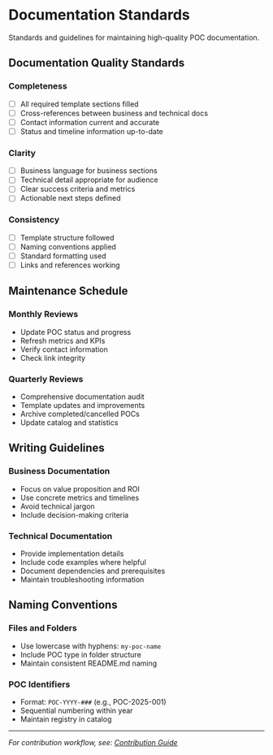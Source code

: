 # Documentation Standards

Standards and guidelines for maintaining high-quality POC documentation.

## Documentation Quality Standards

### **Completeness**
- [ ] All required template sections filled
- [ ] Cross-references between business and technical docs
- [ ] Contact information current and accurate
- [ ] Status and timeline information up-to-date

### **Clarity**
- [ ] Business language for business sections
- [ ] Technical detail appropriate for audience
- [ ] Clear success criteria and metrics
- [ ] Actionable next steps defined

### **Consistency**
- [ ] Template structure followed
- [ ] Naming conventions applied
- [ ] Standard formatting used
- [ ] Links and references working

## Maintenance Schedule

### **Monthly Reviews**
- Update POC status and progress
- Refresh metrics and KPIs
- Verify contact information
- Check link integrity

### **Quarterly Reviews**
- Comprehensive documentation audit
- Template updates and improvements
- Archive completed/cancelled POCs
- Update catalog and statistics

## Writing Guidelines

### **Business Documentation**
- Focus on value proposition and ROI
- Use concrete metrics and timelines
- Avoid technical jargon
- Include decision-making criteria

### **Technical Documentation**
- Provide implementation details
- Include code examples where helpful
- Document dependencies and prerequisites
- Maintain troubleshooting information

## Naming Conventions

### **Files and Folders**
- Use lowercase with hyphens: `my-poc-name`
- Include POC type in folder structure
- Maintain consistent README.md naming

### **POC Identifiers**
- Format: `POC-YYYY-###` (e.g., POC-2025-001)
- Sequential numbering within year
- Maintain registry in catalog

---
*For contribution workflow, see: [Contribution Guide](contribution-guide.md)*
